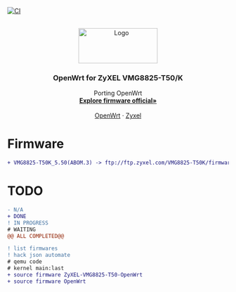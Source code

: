 [![CI](https://github.com/AgostinoA/OpenWrt-ZyXEL-VMG8825-T50/actions/workflows/blank.yml/badge.svg)](https://github.com/AgostinoA/OpenWrt-ZyXEL-VMG8825-T50/actions/workflows/blank.yml)

<!-- PROJECT LOGO -->
<br />
<div align="center">
  <a href="https://github.com/othneildrew/Best-README-Template">
    <img src="https://github.com/openwrt/openwrt/blob/master/include/logo.png" alt="Logo" width="180" height="80">
  </a>

  <h3 align="center">OpenWrt for ZyXEL VMG8825-T50/K</h3>

  <p align="center">
    Porting OpenWrt
    <br />
    <a href="https://www.zyxel.com/support/download_landing/product/vmg8825_t50k_14.shtml?c=gb&l=en&pid=20180720160007&tab=Firmware&pname=VMG8825-T50K"><strong>Explore firmware official»</strong></a>
    <br />
    <br />
    <a href="https://openwrt.org/inbox/toh/zyxel/zyxel_vmg8825-t50">OpenWrt</a>
    ·
    <a href="https://www.zyxel.com/products_services/Dual-Band-Wireless-AC-N-VDSL2-Combo-WAN-Gigabit-IAD-VMG8825-T50K/">Zyxel</a>
  </p>
</div>
 
# Firmware
```diff
+ VMG8825-T50K_5.50(ABOM.3) -> ftp://ftp.zyxel.com/VMG8825-T50K/firmware/VMG8825-T50K_5.50(ABOM.3)C0.zip
```

# TODO
```diff
- N/A
+ DONE
! IN PROGRESS
# WAITING
@@ ALL COMPLETED@@
```

```diff
! list firmwares
! hack json automate
# qemu code
# kernel main:last
+ source firmware ZyXEL-VMG8825-T50-OpenWrt
+ source firmware OpenWrt
```
